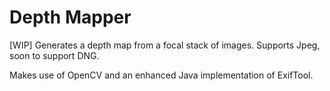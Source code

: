 <h1>Depth Mapper</h1>

[WIP] Generates a depth map from a focal stack of images. Supports Jpeg, soon to support DNG.

Makes use of OpenCV and an enhanced Java implementation of ExifTool.
